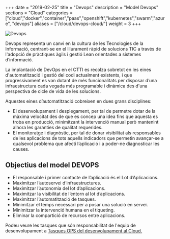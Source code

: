 +++
date        = "2019-02-25"
title       = "Devops"
description = "Model Devops"
sections    = "Cloud"
categories  = ["cloud","docker","container","paas","openshift","kubernetes","swarm","azure", "devops"]
aliases     = ["/cloud/devops-cloud/"]
weight = 3
+++

![Devops](/related/cloud/devops.png)

Devops representa un canvi en la cultura de les Tecnologies de la Informació, centrant-se en el lliurament ràpid de solucions TIC a través de l'adopció de pràctiques àgils i gestió Lean orientades a sistemes d’informació.

La implantació de DevOps en el CTTI es recolza sobretot en les eines d'automatització i gestió del codi actualment existents, i que progressivament es van dotant de més funcionalitats per disposar d’una infraestructura cada vegada més programable i dinàmica des d'una perspectiva de cicle de vida de les solucions. 

Aquestes eines d’automatització cobreixen en dues grans disciplines:

- El desenvolupament i desplegament, per tal de permetre dotar de la màxima velocitat des de que es concep una idea fins que aquesta es troba en producció, minimitzant la intervenció manual però mantenint alhora les garanties de qualitat requerides.
- El monitoratge i diagnòstic, per tal de donar visibilitat als responsables de les aplicacions de tots aquells indicadors que permetin avançar-se a qualsevol problema que afecti l’aplicació i a poder-ne diagnosticar les causes.


## Objectius del model DEVOPS

- El responsable i primer contacte de l’aplicació és el Lot d’Aplicacions.
- Maximitzar l’autoservei d’infraestructures.
- Maximitzar l’autonomia del lot d’aplicacions.
- Maximitzar la visibilitat de l’entorn al lot d’aplicacions.
- Maximitzar l’automatització de tasques.
- Minimitzar el temps necessari per a posar una solució en servei.
- Minimitzar la intervenció humana en el tiqueting.
- Eliminar la compartició de recursos entre aplicacions.

Podeu veure les tasques que són responsabilitat de l'equip de desenvolupament a [Tasques OPS del desenvolupament al Cloud.](https://canigo.ctti.gencat.cat/plataformes/cloud/ops-Cloud/)